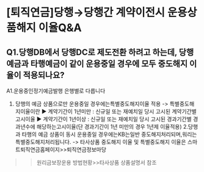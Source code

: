 # [퇴직연금]당행→당행간 계약이전시 운용상품해지 이율Q&A
## Q1.당행DB에서 당행DC로 제도전환 하려고 하는데, 당행 예금과 타행예금이 같이 운용중일 경우에 모두 중도해지 이율이 적용되나요?
A1.운용중인정기예금발행 은행별로 다릅니다
1. 당행의 예금 상품으로만 운용중일 경우에는특별중도해지이율 적용
-> 특별중도해지이율이란
▶ 계약기간이 1년미만 : 신규일 또는 재예치일 당시 고시된 계약기간별 고시이율
▶ 계약기간이 1년이상 : 신규일 또는 재예치일 당시 고시된 경과기간별 경과년수에 해당하는고시이율(단 경과기간이 1년 미만의 경우 1년제 이율적용)
2.당행과 타행의 예금 상품이 동시 운용중일 경우에는KB는일반 중도해지처리되며,워리는특별중도해지처리됩니다.
-> 타사상품 중도해지 이율 및 특별중도해지 이율은 스마트퇴직연금홈페이지>>퇴직연금정보마당
>>원리금보장운용 방법현황>>타사상품 상품설명서 참조

